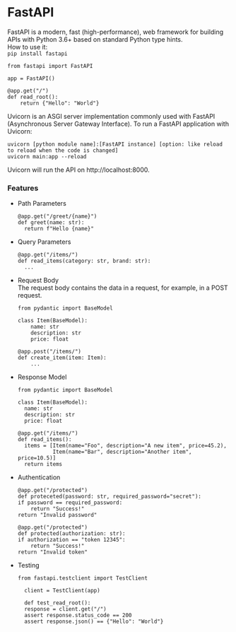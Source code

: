 # FastAPI
FastAPI is a modern, fast (high-performance), web framework for building APIs with Python 3.6+ based on standard Python type hints.  
How to use it:  
``` pip install fastapi ```
```
from fastapi import FastAPI

app = FastAPI()

@app.get("/")
def read_root():
    return {"Hello": "World"}
```
Uvicorn is an ASGI server implementation commonly used with FastAPI (Asynchronous Server Gateway Interface).
To run a FastAPI application with Uvicorn:

```
uvicorn [python module name]:[FastAPI instance] [option: like reload to reload when the code is changed]
uvicorn main:app --reload
```

Uvicorn will run the API on http://localhost:8000.

### Features 
* Path Parameters
  ```
  @app.get("/greet/{name}") 
  def greet(name: str): 
    return f"Hello {name}"
    ```
* Query Parameters
  ```
  @app.get("/items/")
  def read_items(category: str, brand: str): 
    ...
    ```
* Request Body  
  The request body contains the data in a request, for example, in a POST request.  
    ```
    from pydantic import BaseModel
    
    class Item(BaseModel):
        name: str
        description: str
        price: float
    
    @app.post("/items/")
    def create_item(item: Item):
        ...
    ```
* Response Model
  ```
  from pydantic import BaseModel

  class Item(BaseModel):
    name: str
    description: str 
    price: float

  @app.get("/items/")
  def read_items():
    items = [Item(name="Foo", description="A new item", price=45.2), 
             Item(name="Bar", description="Another item", price=10.5)]
    return items
    ```
* Authentication
    ```
    @app.get("/protected")
    def proteceted(password: str, required_password="secret"):
    if password == required_password:
        return "Success!"
    return "Invalid password"
    ```
    ```
    @app.get("/protected")
    def protected(authorization: str):
    if authorization == "token 12345":
        return "Success!"
    return "Invalid token"
    ```
* Testing
  ```
  from fastapi.testclient import TestClient

    client = TestClient(app)

    def test_read_root():
    response = client.get("/")
    assert response.status_code == 200
    assert response.json() == {"Hello": "World"}
    ```
